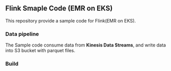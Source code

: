 ## Flink Smaple Code (EMR on EKS)

This repository provide a sample code for Flink(EMR on EKS).

### Data pipeline

The Sample code consume data from **Kinesis Data Streams**, and write data into S3 bucket with parquet files.


### Build

```shell

```